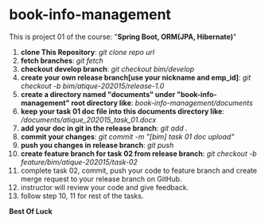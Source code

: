# book-info-management

This is project 01 of the course: "**Spring Boot, ORM(JPA, Hibernate)**"

1. **clone This Repository**: _git clone repo url_
2. **fetch branches**: _git fetch_
3. **checkout develop branch**: _git checkout bim/develop_
4. **create your own release branch[use your nickname and emp_id]**: _git checkout -b bim/atique-202015/release-1.0_
5. **create a directory named "documents" under "book-info-management" root directory like**: _book-info-management/documents_
6. **keep your task 01 doc file into this documents directory like**: _/documents/atique_202015_task_01.docx_
7. **add your doc in git in the release branch**: _git add ._
8. **commit your changes**: _git commit -m "[bim] task 01 doc upload"_
9. **push you changes in release branch**: _git push_
10. **create feature branch for task 02 from release branch**: _git checkout -b feature/bim/atique-202015/task-02_
11. complete task 02, commit, push your code to feature branch and create merge request to your release branch on GitHub.
12. instructor will review your code and give feedback.
13. follow step 10, 11 for rest of the tasks.

**Best Of Luck**